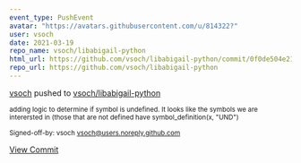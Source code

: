 ```yaml
---
event_type: PushEvent
avatar: "https://avatars.githubusercontent.com/u/814322?"
user: vsoch
date: 2021-03-19
repo_name: vsoch/libabigail-python
html_url: https://github.com/vsoch/libabigail-python/commit/0f0de504e21c979dcba0fc4fed7935fcf57a21c5
repo_url: https://github.com/vsoch/libabigail-python
---
```


<a href='https://github.com/vsoch' target='_blank'>vsoch</a> pushed to <a href='https://github.com/vsoch/libabigail-python' target='_blank'>vsoch/libabigail-python</a>

<small>adding logic to determine if symbol is undefined. It looks
like the symbols we are interersted in (those that are not defined
have symbol_definition(x, "UND")

Signed-off-by: vsoch <vsoch@users.noreply.github.com></small>

<a href='https://github.com/vsoch/libabigail-python/commit/0f0de504e21c979dcba0fc4fed7935fcf57a21c5' target='_blank'>View Commit</a>